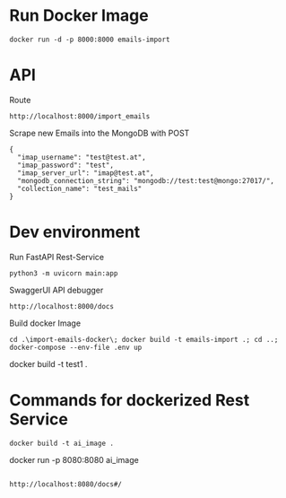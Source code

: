 

# Run Docker Image
```
docker run -d -p 8000:8000 emails-import
```



# API

Route
```
http://localhost:8000/import_emails
```

Scrape new Emails into the MongoDB with POST

```
{
  "imap_username": "test@test.at",
  "imap_password": "test",
  "imap_server_url": "imap@test.at",
  "mongodb_connection_string": "mongodb://test:test@mongo:27017/",
  "collection_name": "test_mails"
}
```

# Dev environment
Run FastAPI Rest-Service
``` 
python3 -m uvicorn main:app
```
SwaggerUI API debugger
```
http://localhost:8000/docs
```
Build docker Image  
```
cd .\import-emails-docker\; docker build -t emails-import .; cd ..; docker-compose --env-file .env up
```


docker build -t test1 .

# Commands for dockerized Rest Service
```
docker build -t ai_image .
```
docker run -p 8080:8080 ai_image
```

http://localhost:8080/docs#/